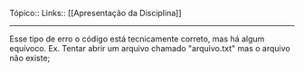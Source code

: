 Tópico::
Links:: [[Apresentação da Disciplina]]

---
Esse  tipo  de erro o código  está  tecnicamente  correto, mas 
há algum  equívoco. 
Ex. Tentar  abrir um  arquivo  chamado  "arquivo.txt"  mas  o 
arquivo  não existe;
